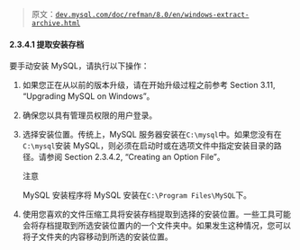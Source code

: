 > 原文：[`dev.mysql.com/doc/refman/8.0/en/windows-extract-archive.html`](https://dev.mysql.com/doc/refman/8.0/en/windows-extract-archive.html)

#### 2.3.4.1 提取安装存档

要手动安装 MySQL，请执行以下操作：

1.  如果您正在从以前的版本升级，请在开始升级过程之前参考 Section 3.11, “Upgrading MySQL on Windows”。

1.  确保您以具有管理员权限的用户登录。

1.  选择安装位置。传统上，MySQL 服务器安装在`C:\mysql`中。如果您没有在`C:\mysql`安装 MySQL，则必须在启动时或在选项文件中指定安装目录的路径。请参阅 Section 2.3.4.2, “Creating an Option File”。

    注意

    MySQL 安装程序将 MySQL 安装在`C:\Program Files\MySQL`下。

1.  使用您喜欢的文件压缩工具将安装存档提取到选择的安装位置。一些工具可能会将存档提取到所选安装位置内的一个文件夹中。如果发生这种情况，您可以将子文件夹的内容移动到所选的安装位置。
